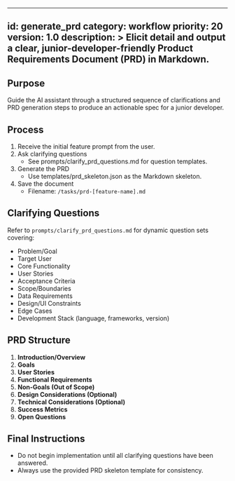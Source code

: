 <!-- File: workflows/01_generate_prd.md -->
---
id: generate_prd
category: workflow
priority: 20
version: 1.0
description: >
  Elicit detail and output a clear, junior-developer-friendly
  Product Requirements Document (PRD) in Markdown.
---

## Purpose

Guide the AI assistant through a structured sequence of clarifications
and PRD generation steps to produce an actionable spec for a junior developer.

## Process

1. Receive the initial feature prompt from the user.  
2. Ask clarifying questions  
   - See prompts/clarify_prd_questions.md for question templates.  
3. Generate the PRD  
   - Use templates/prd_skeleton.json as the Markdown skeleton.  
4. Save the document  
   - Filename: `/tasks/prd-[feature-name].md`

## Clarifying Questions

Refer to `prompts/clarify_prd_questions.md` for dynamic question sets covering:

- Problem/Goal  
- Target User  
- Core Functionality  
- User Stories  
- Acceptance Criteria  
- Scope/Boundaries  
- Data Requirements  
- Design/UI Constraints  
- Edge Cases  
- Development Stack (language, frameworks, version)

## PRD Structure

1. **Introduction/Overview**  
2. **Goals**  
3. **User Stories**  
4. **Functional Requirements**  
5. **Non-Goals (Out of Scope)**  
6. **Design Considerations (Optional)**  
7. **Technical Considerations (Optional)**  
8. **Success Metrics**  
9. **Open Questions**

## Final Instructions

- Do not begin implementation until all clarifying questions have been answered.  
- Always use the provided PRD skeleton template for consistency.
